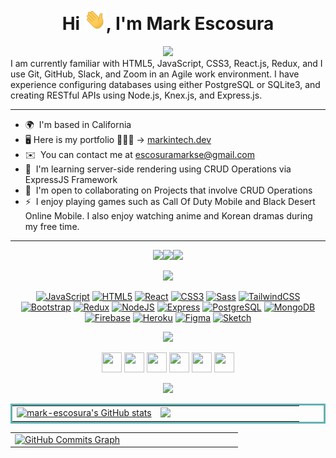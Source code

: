 <h1 align="center">Hi <img width="35" src="https://github.com/1999AZZAR/1999AZZAR/blob/main/resources/img/waving.gif">, I'm Mark Escosura</h1>
<div align="center">
<a href="https://github.com/DenverCoder1/readme-typing-svg"><img src="https://readme-typing-svg.herokuapp.com?lines=Graduate+of+Bloom+Institute+of+Technology;Full+Stack+Developer;Front-End+Developer|%20;Eat.%20Code.%20Sleep.%20Repeat.&center=true&width=550&height=45&color=a855f7"></a>
 </div>
I am currently familiar with HTML5, JavaScript, CSS3, React.js, Redux, and I use Git, GitHub, Slack, and Zoom in an Agile work environment. I have experience configuring databases using either PostgreSQL or SQLite3, and creating RESTful APIs using Node.js, Knex.js, and Express.js.

<hr>

* 🌍  I'm based in California
* 🖥️   Here is my portfolio 🙋🏽‍♂️ -> [markintech.dev](https://markintech.dev)
* ✉️  You can contact me at [escosuramarkse@gmail.com](mailto:escosuramarkse@gmail.com)
* 🧠  I'm learning server-side rendering using CRUD Operations via ExpressJS Framework
* 🤝  I'm open to collaborating on Projects that involve CRUD Operations
* ⚡  I enjoy playing games such as Call Of Duty Mobile and Black Desert Online Mobile. I also enjoy watching anime and Korean dramas during my free time.

<hr>

<div align="center">

<a href="https://www.twitter.com/ayeitsmaark" target="_blank" rel="noreferrer"><img
src="https://img.shields.io/twitter/follow/ayeitsmaark?logo=twitter&style=for-the-badge&color=a855f7&labelColor=27272a"
/></a><a href="https://www.github.com/mark-escosura" target="_blank" rel="noreferrer"><img
src="https://img.shields.io/github/followers/mark-escosura?logo=github&style=for-the-badge&color=a855f7&labelColor=27272a" /></a><a href="https://www.twitch.tv/instagood" target="_blank" rel="noreferrer"><img
src="https://img.shields.io/twitch/status/instagood?logo=twitchsx&style=for-the-badge&color=a855f7&labelColor=27272a&label=TWITCH+STATUS" /></a>

 </div>
 
<div align="center">
<a href="https://github.com/DenverCoder1/readme-typing-svg"><img src="https://readme-typing-svg.herokuapp.com?lines=Check+Out+My+Skills!&center=true&width=550&height=45&color=a855f7"></a>
 </div>

<p align="center">
<a href="https://developer.mozilla.org/en-US/docs/Web/JavaScript" target="_blank" rel="noreferrer"><img src="https://raw.githubusercontent.com/danielcranney/readme-generator/main/public/icons/skills/javascript-colored.svg" width="36" height="36" alt="JavaScript" /></a>
<a href="https://developer.mozilla.org/en-US/docs/Glossary/HTML5" target="_blank" rel="noreferrer"><img src="https://raw.githubusercontent.com/danielcranney/readme-generator/main/public/icons/skills/html5-colored.svg" width="36" height="36" alt="HTML5" /></a>
<a href="https://reactjs.org/" target="_blank" rel="noreferrer"><img src="https://raw.githubusercontent.com/danielcranney/readme-generator/main/public/icons/skills/react-colored.svg" width="36" height="36" alt="React" /></a>
<a href="https://www.w3.org/TR/CSS/#css" target="_blank" rel="noreferrer"><img src="https://raw.githubusercontent.com/danielcranney/readme-generator/main/public/icons/skills/css3-colored.svg" width="36" height="36" alt="CSS3" /></a>
<a href="https://sass-lang.com/" target="_blank" rel="noreferrer"><img src="https://raw.githubusercontent.com/danielcranney/readme-generator/main/public/icons/skills/sass-colored.svg" width="36" height="36" alt="Sass" /></a>
<a href="https://tailwindcss.com/" target="_blank" rel="noreferrer"><img src="https://raw.githubusercontent.com/danielcranney/readme-generator/main/public/icons/skills/tailwindcss-colored.svg" width="36" height="36" alt="TailwindCSS" /></a>
<a href="https://getbootstrap.com/" target="_blank" rel="noreferrer"><img src="https://raw.githubusercontent.com/danielcranney/readme-generator/main/public/icons/skills/bootstrap-colored.svg" width="36" height="36" alt="Bootstrap" /></a>
<a href="https://redux.js.org/" target="_blank" rel="noreferrer"><img src="https://raw.githubusercontent.com/danielcranney/readme-generator/main/public/icons/skills/redux-colored.svg" width="36" height="36" alt="Redux" /></a>
<a href="https://nodejs.org/en/" target="_blank" rel="noreferrer"><img src="https://raw.githubusercontent.com/danielcranney/readme-generator/main/public/icons/skills/nodejs-colored.svg" width="36" height="36" alt="NodeJS" /></a>
<a href="https://expressjs.com/" target="_blank" rel="noreferrer"><img src="https://raw.githubusercontent.com/danielcranney/readme-generator/main/public/icons/skills/express-colored.svg" width="36" height="36" alt="Express" /></a>
<a href="https://www.postgresql.org/" target="_blank" rel="noreferrer"><img src="https://raw.githubusercontent.com/danielcranney/readme-generator/main/public/icons/skills/postgresql-colored.svg" width="36" height="36" alt="PostgreSQL" /></a>
<a href="https://www.mongodb.com/" target="_blank" rel="noreferrer"><img src="https://raw.githubusercontent.com/danielcranney/readme-generator/main/public/icons/skills/mongodb-colored.svg" width="36" height="36" alt="MongoDB" /></a>
<a href="https://firebase.google.com/" target="_blank" rel="noreferrer"><img src="https://raw.githubusercontent.com/danielcranney/readme-generator/main/public/icons/skills/firebase-colored.svg" width="36" height="36" alt="Firebase" /></a>
<a href="https://www.heroku.com/" target="_blank" rel="noreferrer"><img src="https://raw.githubusercontent.com/danielcranney/readme-generator/main/public/icons/skills/heroku-colored.svg" width="36" height="36" alt="Heroku" /></a>
<a href="https://www.figma.com/" target="_blank" rel="noreferrer"><img src="https://raw.githubusercontent.com/danielcranney/readme-generator/main/public/icons/skills/figma-colored.svg" width="36" height="36" alt="Figma" /></a>
<a href="https://www.sketch.com/" target="_blank" rel="noreferrer"><img src="https://raw.githubusercontent.com/danielcranney/readme-generator/main/public/icons/skills/sketch-colored.svg" width="36" height="36" alt="Sketch" /></a>
</p>


<div align="center">
<a href="https://github.com/DenverCoder1/readme-typing-svg"><img src="https://readme-typing-svg.herokuapp.com?lines=Connect+With+Me!&center=true&width=550&height=60&color=a855f7"></a>
 </div>

<p align="center"> <a href="https://discord.com/users/Insta#0002" target="_blank" rel="noreferrer"><img src="https://raw.githubusercontent.com/danielcranney/readme-generator/main/public/icons/socials/discord.svg" width="32" height="32" /></a> <a href="https://www.github.com/mark-escosura" target="_blank" rel="noreferrer"><img src="https://raw.githubusercontent.com/danielcranney/readme-generator/main/public/icons/socials/github.svg" width="32" height="32" /></a> <a href="http://www.instagram.com/markintech" target="_blank" rel="noreferrer"><img src="https://raw.githubusercontent.com/danielcranney/readme-generator/main/public/icons/socials/instagram.svg" width="32" height="32" /></a> <img src="https://raw.githubusercontent.com/danielcranney/readme-generator/main/public/icons/socials/linkedin.svg" width="32" height="32" /></a> <a href="https://www.twitter.com/ayeitsmaark" target="_blank" rel="noreferrer"><img src="https://raw.githubusercontent.com/danielcranney/readme-generator/main/public/icons/socials/twitter.svg" width="32" height="32" /></a> <a href="https://www.twitch.tv/instagood" target="_blank" rel="noreferrer"><img src="https://raw.githubusercontent.com/danielcranney/readme-generator/main/public/icons/socials/twitch.svg" width="32" height="32" /></a></p>

<div align="center">
<a href="https://github.com/DenverCoder1/readme-typing-svg"><img src="https://readme-typing-svg.herokuapp.com?lines=My+GitHub+Stats&center=true&width=550&height=45&color=a855f7"></a>
 </div>
<table bordercolor="#66b2b2">
  <tr>
   <td width="50%" valign="top">
<a href="http://www.github.com/mark-escosura"><img src="https://github-readme-stats.vercel.app/api?username=mark-escosura&show_icons=true&hide=&count_private=true&title_color=a855f7&text_color=ffffff&icon_color=a855f7&bg_color=27272a&hide_border=true&show_icons=true" alt="mark-escosura's GitHub stats" /></a>
   </td>
   <td width="50%" valign="top">
<a href="http://www.github.com/mark-escosura"><img src="https://github-readme-streak-stats.herokuapp.com/?user=mark-escosura&stroke=ffffff&background=27272a&ring=a855f7&fire=a855f7&currStreakNum=ffffff&currStreakLabel=a855f7&sideNums=ffffff&sideLabels=ffffff&dates=ffffff&hide_border=true" /></a>
   </td>
  </tr>
 </table> 
 <table>
 <td width="50%" valign="top">
<a href="http://www.github.com/mark-escosura"><img src="https://activity-graph.herokuapp.com/graph?username=mark-escosura&bg_color=27272a&color=ffffff&line=a855f7&point=ffffff&area_color=27272a&area=true&hide_border=true&custom_title=GitHub%20Commits%20Graph" alt="GitHub Commits Graph" /></a>
  </td>
 </table>
